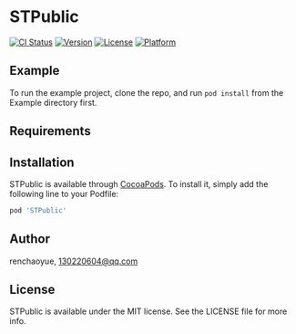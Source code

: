 # STPublic

[![CI Status](https://img.shields.io/travis/renchaoyue/STPublic.svg?style=flat)](https://travis-ci.org/renchaoyue/STPublic)
[![Version](https://img.shields.io/cocoapods/v/STPublic.svg?style=flat)](https://cocoapods.org/pods/STPublic)
[![License](https://img.shields.io/cocoapods/l/STPublic.svg?style=flat)](https://cocoapods.org/pods/STPublic)
[![Platform](https://img.shields.io/cocoapods/p/STPublic.svg?style=flat)](https://cocoapods.org/pods/STPublic)

## Example

To run the example project, clone the repo, and run `pod install` from the Example directory first.

## Requirements

## Installation

STPublic is available through [CocoaPods](https://cocoapods.org). To install
it, simply add the following line to your Podfile:

```ruby
pod 'STPublic'
```

## Author

renchaoyue, 130220604@qq.com

## License

STPublic is available under the MIT license. See the LICENSE file for more info.
